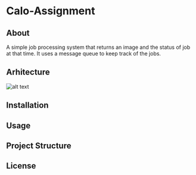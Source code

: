 # Calo-Assignment

## About

A simple job processing system that returns an image and the status of job at that time. It uses a message queue to keep track of the jobs.

## Arhitecture

![alt text](architecture.png)

## Installation

## Usage

## Project Structure

## License



